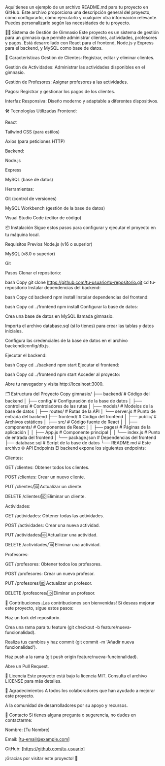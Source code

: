 Aquí tienes un ejemplo de un archivo README.md para tu proyecto en GitHub. Este archivo proporciona una descripción general del proyecto, cómo configurarlo, cómo ejecutarlo y cualquier otra información relevante. Puedes personalizarlo según las necesidades de tu proyecto.

🏋️‍♂️ Sistema de Gestión de Gimnasio
Este proyecto es un sistema de gestión para un gimnasio que permite administrar clientes, actividades, profesores y pagos. Está desarrollado con React para el frontend, Node.js y Express para el backend, y MySQL como base de datos.

🚀 Características
Gestión de Clientes: Registrar, editar y eliminar clientes.

Gestión de Actividades: Administrar las actividades disponibles en el gimnasio.

Gestión de Profesores: Asignar profesores a las actividades.

Pagos: Registrar y gestionar los pagos de los clientes.

Interfaz Responsiva: Diseño moderno y adaptable a diferentes dispositivos.

🛠️ Tecnologías Utilizadas
Frontend:

React

Tailwind CSS (para estilos)

Axios (para peticiones HTTP)

Backend:

Node.js

Express

MySQL (base de datos)

Herramientas:

Git (control de versiones)

MySQL Workbench (gestión de la base de datos)

Visual Studio Code (editor de código)

📦 Instalación
Sigue estos pasos para configurar y ejecutar el proyecto en tu máquina local.

Requisitos Previos
Node.js (v16 o superior)

MySQL (v8.0 o superior)

Git

Pasos
Clonar el repositorio:

bash
Copy
git clone https://github.com/tu-usuario/tu-repositorio.git
cd tu-repositorio
Instalar dependencias del backend:

bash
Copy
cd backend
npm install
Instalar dependencias del frontend:

bash
Copy
cd ../frontend
npm install
Configurar la base de datos:

Crea una base de datos en MySQL llamada gimnasio.

Importa el archivo database.sql (si lo tienes) para crear las tablas y datos iniciales.

Configura las credenciales de la base de datos en el archivo backend/config/db.js.

Ejecutar el backend:

bash
Copy
cd ../backend
npm start
Ejecutar el frontend:

bash
Copy
cd ../frontend
npm start
Acceder al proyecto:

Abre tu navegador y visita http://localhost:3000.

🗂️ Estructura del Proyecto
Copy
gimnasio/
├── backend/                  # Código del backend
│   ├── config/               # Configuración de la base de datos
│   ├── controllers/          # Controladores de las rutas
│   ├── models/               # Modelos de la base de datos
│   ├── routes/               # Rutas de la API
│   └── server.js             # Punto de entrada del backend
├── frontend/                 # Código del frontend
│   ├── public/               # Archivos estáticos
│   ├── src/                  # Código fuente de React
│   │   ├── components/       # Componentes de React
│   │   ├── pages/            # Páginas de la aplicación
│   │   ├── App.js            # Componente principal
│   │   └── index.js          # Punto de entrada del frontend
│   └── package.json          # Dependencias del frontend
├── database.sql              # Script de la base de datos
└── README.md                 # Este archivo
🌐 API Endpoints
El backend expone los siguientes endpoints:

Clientes:

GET /clientes: Obtener todos los clientes.

POST /clientes: Crear un nuevo cliente.

PUT /clientes/:id: Actualizar un cliente.

DELETE /clientes/:id: Eliminar un cliente.

Actividades:

GET /actividades: Obtener todas las actividades.

POST /actividades: Crear una nueva actividad.

PUT /actividades/:id: Actualizar una actividad.

DELETE /actividades/:id: Eliminar una actividad.

Profesores:

GET /profesores: Obtener todos los profesores.

POST /profesores: Crear un nuevo profesor.

PUT /profesores/:id: Actualizar un profesor.

DELETE /profesores/:id: Eliminar un profesor.

📝 Contribuciones
¡Las contribuciones son bienvenidas! Si deseas mejorar este proyecto, sigue estos pasos:

Haz un fork del repositorio.

Crea una rama para tu feature (git checkout -b feature/nueva-funcionalidad).

Realiza tus cambios y haz commit (git commit -m 'Añadir nueva funcionalidad').

Haz push a la rama (git push origin feature/nueva-funcionalidad).

Abre un Pull Request.

📄 Licencia
Este proyecto está bajo la licencia MIT. Consulta el archivo LICENSE para más detalles.

🙏 Agradecimientos
A todos los colaboradores que han ayudado a mejorar este proyecto.

A la comunidad de desarrolladores por su apoyo y recursos.

📧 Contacto
Si tienes alguna pregunta o sugerencia, no dudes en contactarme:

Nombre: [Tu Nombre]

Email: [tu-email@example.com]

GitHub: [https://github.com/tu-usuario]

¡Gracias por visitar este proyecto! 🎉